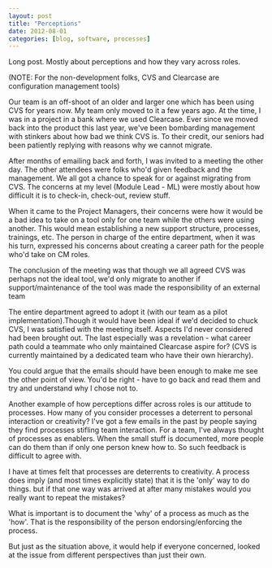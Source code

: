 ```yaml
---
layout: post
title: "Perceptions"
date: 2012-08-01
categories: [blog, software, processes]
---
```

Long post. Mostly about perceptions and how they vary across roles.

(NOTE: For the non-development folks, CVS and Clearcase are configuration management tools)

Our team is an off-shoot of an older and larger one which has been using CVS for years now. My team only moved to it a few years ago. At the time, I was in a project in a bank where we used Clearcase. Ever since we moved back into the product this last year, we've been bombarding management with stinkers about how bad we think CVS is. To their credit, our seniors had been patiently replying with reasons why we cannot migrate. 

After months of emailing back and forth, I was invited to a meeting the other day. The other attendees were folks who'd given feedback and the management. We all got a chance to speak for or against migrating from CVS. The concerns at my level (Module Lead - ML) were mostly about how difficult it is to check-in, check-out, review stuff. 

When it came to the Project Managers, their concerns were how it would be a bad idea to take on a tool only for one team while the others were using another. This would mean establishing a new support structure, processes, trainings, etc. The person in charge of the entire department, when it was his turn, expressed his concerns about creating a career path for the people who'd take on CM roles. 

The conclusion of the meeting was that though we all agreed CVS was perhaps not the ideal tool, we'd only migrate to another if support/maintenance of the tool was made the responsibility of an external team 

The entire department agreed to adopt it (with our team as a pilot implementation).Though it would have been ideal if we'd decided to chuck CVS, I was satisfied with the meeting itself. Aspects I'd never considered had been brought out. The last especially was a revelation - what career path could a teammate who only maintained Clearcase aspire for? (CVS is currently maintained by a dedicated team who have their own hierarchy).

You could argue that the emails should have been enough to make me see the other point of view. You'd be right - have to go back and read them and try and understand why I chose not to.

Another example of how perceptions differ across roles is our attitude to processes. How many of you consider processes a deterrent to personal interaction or creativity? I've got a few emails in the past by people saying they find processes stifling team interaction. For a team, I've always thought of processes as enablers. When the small stuff is documented, more people can do them than if only one person knew how to. So such feedback is difficult to agree with.

I have at times felt that processes are deterrents to creativity. A process does imply (and most times explicitly state) that it is the 'only' way to do things. but if that one way was arrived at after many mistakes would you really want to repeat the mistakes? 

What is important is to document the 'why' of a process as much as the 'how'. That is the responsibility of the person endorsing/enforcing the process. 

But just as the situation above, it would help if everyone concerned, looked at the issue from different perspectives than just their own.
